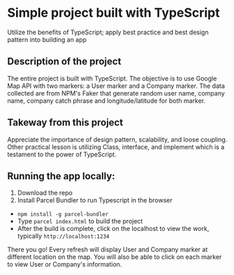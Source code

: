 # Simple project built with TypeScript
Utilize the benefits of TypeScript; apply best practice and best design pattern into building an app

## Description of the project
The entire project is built with TypeScript. The objective is to use Google Map API with two markers: a User marker and a Company marker. The data collected are from NPM's Faker that generate random user name, company name, company catch phrase and longitude/latitude for both marker.

## Takeway from this project
Appreciate the importance of design pattern, scalability, and loose coupling. Other practical lesson is utilizing Class, interface, and implement which is a testament to the power of TypeScript.

## Running the app locally:

1. Download the repo
2. Install Parcel Bundler to run Typescript in the browser
  * `npm install -g parcel-bundler`
  * Type `parcel index.html` to build the project
  * After the build is complete, click on the localhost to view the work, typically `http://localhost:1234`

There you go! Every refresh will display User and Company marker at different location on the map. You will also be able to click on each marker to view User or Company's information.
